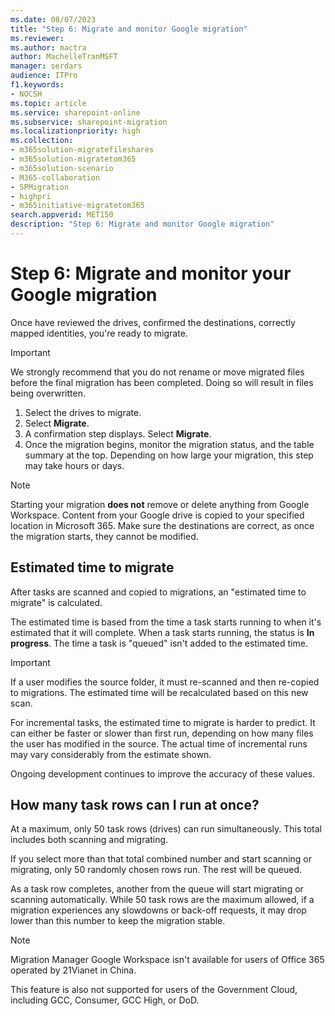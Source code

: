```yaml
---
ms.date: 08/07/2023
title: "Step 6: Migrate and monitor Google migration"
ms.reviewer: 
ms.author: mactra
author: MachelleTranMSFT
manager: serdars
audience: ITPro
f1.keywords:
- NOCSH
ms.topic: article
ms.service: sharepoint-online
ms.subservice: sharepoint-migration
ms.localizationpriority: high
ms.collection: 
- m365solution-migratefileshares
- m365solution-migratetom365
- m365solution-scenario
- M365-collaboration
- SPMigration
- highpri
- m365initiative-migratetom365
search.appverid: MET150
description: "Step 6: Migrate and monitor Google migration"
---
```

# Step 6:  Migrate and monitor your Google migration

Once have reviewed the drives, confirmed the destinations, correctly mapped identities, you're ready to migrate.

>[!Important]
>We strongly recommend that you do not rename or move migrated files before the final migration has been completed.  Doing so will result in files being overwritten.


1. Select the drives to migrate.
2. Select **Migrate**.
3. A confirmation step displays.  Select **Migrate**.  
4. Once the migration begins, monitor the migration status, and the table summary at the top. Depending on how large your migration, this step may take hours or days.

>[!Note]
> Starting your migration **does not** remove or delete anything from Google Workspace. Content from your Google drive is copied to your specified location in Microsoft 365. Make sure the destinations are correct, as once the migration starts, they cannot be modified.

## Estimated time to migrate

After tasks are scanned and copied to migrations, an "estimated time to migrate" is calculated.

The estimated time is based from the time a task starts running to when it's estimated that it will complete. When a task starts running, the status is **In progress**. The time a task is "queued" isn't added to the estimated time. 

>[!Important]
>If a user modifies the source folder, it must re-scanned and then re-copied to migrations. The estimated time will be recalculated based on this new scan.

For incremental tasks, the estimated time to migrate is harder to predict. It can either be faster or slower than first run, depending on how many files the user has modified in the source. The actual time of incremental runs may vary considerably from the estimate shown. 

Ongoing development continues to improve the accuracy of these values.


## How many task rows can I run at once?

At a maximum, only 50 task rows (drives) can run simultaneously. This total includes both scanning and migrating.

If you select more than that total combined number and start scanning or migrating, only 50 randomly chosen rows run. The rest will be queued.

As a task row completes, another from the queue will start migrating or scanning automatically.  While 50 task rows are the maximum allowed, if a migration experiences any slowdowns or back-off requests, it may drop lower than this number to keep the migration stable.


>[!NOTE]
>Migration Manager Google Workspace isn't available for users of Office 365 operated by 21Vianet in China.
>
> This feature is also not supported for users of the Government Cloud, including GCC, Consumer, GCC High, or DoD.

